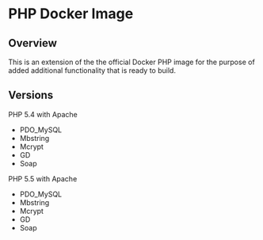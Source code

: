 # PHP Docker Image

## Overview

This is an extension of the the official Docker PHP image for the purpose of added additional functionality that is ready to build.

## Versions

PHP 5.4 with Apache

* PDO_MySQL
* Mbstring
* Mcrypt
* GD
* Soap

PHP 5.5 with Apache

* PDO_MySQL
* Mbstring
* Mcrypt
* GD
* Soap
